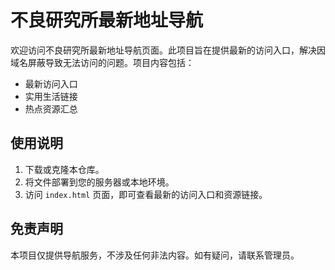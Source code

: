 # 不良研究所最新地址导航

欢迎访问不良研究所最新地址导航页面。此项目旨在提供最新的访问入口，解决因域名屏蔽导致无法访问的问题。项目内容包括：

- 最新访问入口
- 实用生活链接
- 热点资源汇总

## 使用说明

1. 下载或克隆本仓库。
2. 将文件部署到您的服务器或本地环境。
3. 访问 `index.html` 页面，即可查看最新的访问入口和资源链接。

## 免责声明

本项目仅提供导航服务，不涉及任何非法内容。如有疑问，请联系管理员。
